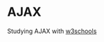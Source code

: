 <h1>AJAX</h1>
Studying AJAX with <a href="https://www.w3schools.com/js/js_ajax_intro.asp">w3schools</a>